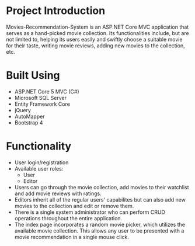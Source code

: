 # Project Introduction
Movies-Recommendation-System is an ASP.NET Core MVC application that serves as a hand-picked movie collection. 
Its functionalities include, but are not limited to, helping its users easily and swiftly choose a suitable movie for their taste, writing movie reviews, adding new movies to the collection, etc.
# Built Using
* ASP.NET Core 5 MVC (C#)
* Microsoft SQL Server
* Entity Framework Core
* jQuery
* AutoMapper
* Bootstrap 4
# Functionality
* User login/registration
* Available user roles:
  * User
  * Editor
* Users can go through the movie collection, add movies to their watchlist and add movie reviews with ratings.
* Editors inherit all of the regular users' capabilites but can also add new movies to the collection and edit or remove them.
* There is a single system administrator who can perform CRUD operations throughout the entire application.
* The index page incorporates a random movie picker, which utilizes the available movie collection. This allows any user to be presented with a movie recommendation in a single mouse click.
